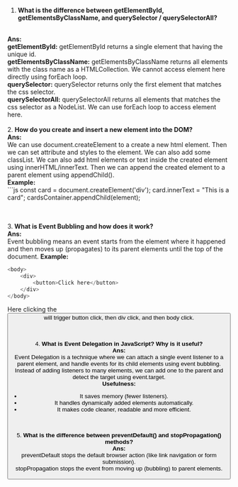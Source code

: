 
1. <b>What is the difference between getElementById, getElementsByClassName, and querySelector / querySelectorAll?</b>
<br>
<b>Ans:</b> <br>
<b>getElementById:</b> getElementById returns a single element that having the unique id.
<br>
<b>getElementsByClassName:</b> getElementsByClassName returns all elements with the class name as a HTMLCollection. We cannot access element here directly using forEach loop.
<br>
<b>querySelector:</b> querySelector returns only the first element that matches the css selector.
<br>
<b>querySelectorAll:</b> querySelectorAll returns all elements that matches the css selector as a NodeList. We can use forEach loop to access element here.
<br>
<br>
2. <b>How do you create and insert a new element into the DOM?</b><br>
<b>Ans:</b><br>
We can use document.createElement to a create a new html element. Then we can set attribute and styles to the element. We can also add some classList. We can also add html elements or text inside the created element using innerHTML/innerText. Then we can append the created element to a parent element using appendChild().
<br>
<b>Example: </b>
<br>
```js
const card = document.createElement('div');
card.innerText = "This is a card";
cardsContainer.appendChild(element);

<br><br>
3.<b> What is Event Bubbling and how does it work?</b><br>
<b>Ans:</b><br>
Event bubbling means an event starts from the element where it happened and then moves up (propagates) to its parent elements until the top of the document.
<b>Example:</b>
```js
<body>
    <div>
        <button>Click here</button>
    </div>
</body>
```

Here clicking the <button> will trigger button click, then div click, and then body click.

<br><br>
4. <b>What is Event Delegation in JavaScript? Why is it useful?</b><br>
<b>Ans:</b><br>
Event Delegation is a technique where we can attach a single event listener to a parent element, and handle events for its child elements using event bubbling. Instead of adding listeners to many elements, we can add one to the parent and detect the target using event.target.
<br>
<b>Usefulness:</b>
<ul>
<li> It saves memory (fewer listeners).</li>
<li> It handles dynamically added elements automatically.</li>
<li> It makes code cleaner, readable and more efficient.</li>
</ul>

<br><br>
5. <b>What is the difference between preventDefault() and stopPropagation() methods?</b><br>
<b>Ans:</b><br>
preventDefault stops the default browser action (like link navigation or form submission).
<br>
stopPropagation stops the event from moving up (bubbling) to parent elements.
